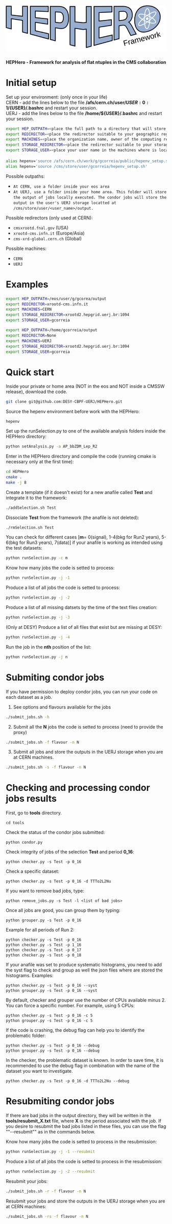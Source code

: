 # ![HEPHERO](logoframe.svg)

**HEPHero - Framework for analysis of flat ntuples in the CMS collaboration**

# Initial setup

Set up your environment: (only once in your life)   
CERN - add the lines below to the file **/afs/cern.ch/user/${USER:0:1}/${USER}/.bashrc** and restart your session.   
UERJ - add the lines below to the file **/home/${USER}/.bashrc** and restart your session.   

```bash
export HEP_OUTPATH=<place the full path to a directory that will store the outputs>
export REDIRECTOR=<place the redirector suitable to your geographic region>
export MACHINES=<place the organization name, owner of the computing resources>
export STORAGE_REDIRECTOR=<place the redirector suitable to your storage>
export STORAGE_USER=<place your user name in the machines where is locatted your storage>

alias hepenv='source /afs/cern.ch/work/g/gcorreia/public/hepenv_setup.sh'  #(CERN)
alias hepenv='source /cms/store/user/gcorreia/hepenv_setup.sh'             #(UERJ)
```

Possible outpaths:   

* `At CERN, use a folder inside your eos area` 
* `At UERJ, use a folder inside your home area. This folder will store the output of jobs locally executed. The condor jobs will store the output in the user's UERJ storage locatted at /cms/store/user/<user_name>/output.`

Possible redirectors (only used at CERN):   

* `cmsxrootd.fnal.gov` (USA)
* `xrootd-cms.infn.it` (Europe/Asia)
* `cms-xrd-global.cern.ch` (Global)

Possible machines:   

* `CERN`
* `UERJ`

# Examples

```bash
export HEP_OUTPATH=/eos/user/g/gcorea/output
export REDIRECTOR=xrootd-cms.infn.it
export MACHINES=CERN
export STORAGE_REDIRECTOR=xrootd2.hepgrid.uerj.br:1094
export STORAGE_USER=gcorreia
```

```bash
export HEP_OUTPATH=/home/gcorreia/output
export REDIRECTOR=None
export MACHINES=UERJ
export STORAGE_REDIRECTOR=xrootd2.hepgrid.uerj.br:1094
export STORAGE_USER=gcorreia
```


# Quick start

Inside your private or home area (NOT in the eos and NOT inside a CMSSW release), download the code.

```bash
git clone git@github.com:DESY-CBPF-UERJ/HEPHero.git
```

Source the hepenv environment before work with the HEPHero:
```
hepenv
```

Set up the runSelection.py to one of the available analysis folders inside the HEPHero directory:
```bash
python setAnalysis.py -a AP_bbZDM_Lep_R2
```

Enter in the HEPHero directory and compile the code (running cmake is necessary only at the first time):
```bash
cd HEPHero
cmake .
make -j 8
```

Create a template (if it doesn't exist) for a new anafile called **Test** and integrate it to the framework:
```bash
./addSelection.sh Test
```
Dissociate **Test** from the framework (the anafile is not deleted):
```bash
./rmSelection.sh Test
```

You can check for different cases [**m**= 0(signal), 1-4(bkg for Run2 years), 5-6(bkg for Run3 years), 7(data)] if your anafile is working as intended using the test datasets:

```bash
python runSelection.py -c m
```

Know how many jobs the code is setted to process:

```bash
python runSelection.py -j -1
```

Produce a list of all jobs the code is setted to process:

```bash
python runSelection.py -j -2
```

Produce a list of all missing datsets by the time of the text files creation:

```bash
python runSelection.py -j -3
```

(Only at DESY) Produce a list of all files that exist but are missing at DESY:

```bash
python runSelection.py -j -4
```

Run the job in the **nth** position of the list:

```bash
python runSelection.py -j n
```

# Submiting condor jobs

If you have permission to deploy condor jobs, you can run your code on each dataset as a job.

1. See options and flavours available for the jobs

```bash
./submit_jobs.sh -h
```

2. Submit all the **N** jobs the code is setted to process (need to provide the proxy)

```bash
./submit_jobs.sh -f flavour -n N
```

3. Submit all jobs and store the outputs in the UERJ storage when you are at CERN machines.

```bash
./submit_jobs.sh -s -f flavour -n N
```


# Checking and processing condor jobs results

First, go to **tools** directory.

```
cd tools
```

Check the status of the condor jobs submitted:

```
python condor.py
```

Check integrity of jobs of the selection **Test** and period **0_16**:

```
python checker.py -s Test -p 0_16
```
Check a specific dataset:
```
python checker.py -s Test -p 0_16 -d TTTo2L2Nu
```

If you want to remove bad jobs, type:

```
python remove_jobs.py -s Test -l <list of bad jobs>
```

Once all jobs are good, you can group them by typing:

```
python grouper.py -s Test -p 0_16
```

Example for all periods of Run 2:

```
python checker.py -s Test -p 0_16
python checker.py -s Test -p 1_16
python checker.py -s Test -p 0_17
python checker.py -s Test -p 0_18
```

If your anafile was set to produce systematic histograms, you need to add the syst flag to check and group as well the json files where are stored the histograms. Examples:

```
python checker.py -s Test -p 0_16 --syst
python grouper.py -s Test -p 0_16 --syst
```

By default, checker and grouper use the number of CPUs available minus 2. You can force a specific number. For example, using 5 CPUs:
```
python checker.py -s Test -p 0_16 -c 5
python grouper.py -s Test -p 0_16 -c 5
```

If the code is crashing, the debug flag can help you to identify the problematic folder:
```
python checker.py -s Test -p 0_16 --debug
python grouper.py -s Test -p 0_16 --debug
```
In the checker, the problematic dataset is known. In order to save time, it is recommended to use the debug flag in combination with the name of the dataset you want to investigate.
```
python checker.py -s Test -p 0_16 -d TTTo2L2Nu --debug
```

# Resubmiting condor jobs

If there are bad jobs in the output directory, they will be written in the **tools/resubmit_X.txt** file, where **X** is the period associated with the job. If you desire to resubmit the bad jobs listed in these files, you can use the flag ""--resubmit"" as in the commands below.

Know how many jobs the code is setted to process in the resubmission:

```bash
python runSelection.py -j -1 --resubmit
```

Produce a list of all jobs the code is setted to process in the resubmission:

```bash
python runSelection.py -j -2 --resubmit
```

Resubmit your jobs:

```bash
./submit_jobs.sh -r -f flavour -n N
```

Resubmit your jobs and store the outputs in the UERJ storage when you are at CERN machines:

```bash
./submit_jobs.sh -rs -f flavour -n N
```


<!---
grip -b README.md

# PC setup

Run the HEPHero in your personal computer is usefull for local development and working with opendata. To use the HEPHero in your PC, you need to download the list of files below from the link: https://cernbox.cern.ch/s/LNGQ6aDRQ9gzZNu. Then, place them inside the **HEP_OUTPATH** directory.

* `hepenv_setup.sh`
* `container_setup.sh`
* `libtorch_fix`
* `centos7-core_latest.sif`

The Cern Virtual Machine - File System (CernVM-FS) provides a scalable, reliable and low-maintenance software distribution service. It was developed to assist High Energy Physics (HEP) collaborations to deploy software on the worldwide-distributed computing infrastructure used to run data processing applications. Installing and setting up CVMFS:
```bash
wget https://ecsft.cern.ch/dist/cvmfs/cvmfs-release/cvmfs-release-latest_all.deb
sudo dpkg -i cvmfs-release-latest_all.deb
rm -f cvmfs-release-latest_all.deb
sudo apt-get update
sudo apt-get install cvmfs
sudo cvmfs_config setup
systemctl restart autofs
```
Write the content below in the file: **/etc/cvmfs/default.local**
```bash
CVMFS_REPOSITORIES=sft.cern.ch
CVMFS_HTTP_PROXY=DIRECT
CVMFS_CLIENT_PROFILE=single
```
Finish the setup typing:
```bash
sudo cvmfs_config setup
cvmfs_config probe
```

After having followed the steps above, everytime you desire to run the HEPHero framework in your PC, you need to create the container with the cern environment, typing:
```bash
cernenv
```
Inside the container, you will be moved to the **HEP_OUTPATH** directory. There, you must set up the hepenv environment (the **hepenv** command decribed above doesn't work in the PC setup) using the commnand below:
```bash
source hepenv_setup.sh
```
Now, the setup is completed and you can go to the HEPHero directory and run the framework. To leave the container, you must type:
```bash
exit
```
-->



<!---
# Working with CMS opendata using HEPHero inside a container

Create a **work_directory** to be the base directory of your CMS opendata analysis. Inside the **work_directory**, create another directory with name **opendata** and inside of it, download the list of datasets below (root files) from the links: https://cernbox.cern.ch/s/hseBba66wpQhPsZ or https://opendata.web.cern.ch/record/12350.

* `GluGluToHToTauTau.root`
* `VBF_HToTauTau.root`
* `DYJetsToLL.root`
* `TTbar.root`
* `W1JetsToLNu.root`
* `W2JetsToLNu.root`
* `W3JetsToLNu.root`
* `Run2012B_TauPlusX.root`
* `Run2012C_TauPlusX.root`

Install docker and pull the image **gilsoncs/cms-opendata-docker** from docker hub:
```bash
docker pull gilsoncs/cms-opendata-docker
```

Inside the **work_directory** (important), start the container:
```bash
docker run -it -P --device /dev/fuse --cap-add SYS_ADMIN -v $PWD:/home/work -e CVMFS_MOUNTS="sft.cern.ch cms.cern.ch" --security-opt apparmor:unconfined gilsoncs/cms-opendata-docker
```
The starting procedure can take a while depending on the speed of your internet connection.
-->



<!---
# Self-contained HEPHero container

HEPHero framework can be fitted in a Docker container in order to be system agnostic, in order to fully work you need to mount `CVMFS` (CERN VM File System) in you own computer, the following command is used to mount in you root repository using the `cvmfs/service` docker image.

```bash
docker run --rm --name cvmfs -e CVMFS_CLIENT_PROFILE=single -e CVMFS_REPOSITORIES=sft.cern.ch --cap-add SYS_ADMIN --device /dev/fuse -v /cvmfs:/cvmfs:shared registry.cern.ch/cvmfs/service
```

## Building

```bash
docker build -t hephero_standalone .
```

## Running

```bash
docker run -it --rm --name hephero -v /cvmfs:/cvmfs:shared hephero_standalone
```

If you want to make the data inside the container persistent (in order to access root files not shipped in the container or edit anafiles) you can use the `--mount` with HEPHero's mountpoint:

```bash
docker run -it --rm --name hephero -v /cvmfs:/cvmfs:shared --mount type=volume,dst=/home/hero/HEPHero,volume-driver=local,volume-opt=type=none,volume-opt=o=bind,volume-opt=device=/path/in/host/to/mount/hephero/folder hephero_standalone
```

Remember that unlike bind mounts, the mount operation do not create the mount folder automatically, so you shold create the folder before running the container:

```bash
mkdir -p /path/in/host/to/mount/hephero/folder
```
-->
